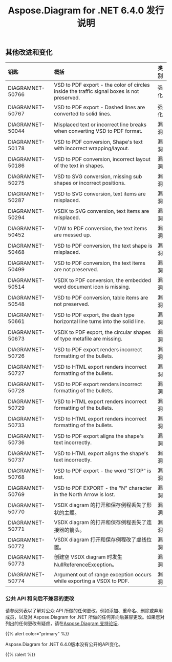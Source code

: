 ﻿---
title: Aspose.Diagram for .NET 6.4.0 发行说明
type: docs
weight: 80
url: /zh/net/aspose-diagram-for-net-6-4-0-release-notes/
---
## **其他改进和变化**

|**钥匙** |**概括** |**类别** |
|:- |:- |:- |
|DIAGRAMNET-50766 |VSD to PDF export - the color of circles inside the traffic signal boxes is not preserved. |强化|
|DIAGRAMNET-50767 |VSD to PDF export - Dashed lines are converted to solid lines. |强化|
|DIAGRAMNET-50044 |Misplaced text or incorrect line breaks when converting VSD to PDF format. |漏洞|
|DIAGRAMNET-50178 |VSD to PDF conversion, Shape's text with incorrect wrapping/layout. |漏洞|
|DIAGRAMNET-50186 |VSD to PDF conversion, incorrect layout of the text in shapes. |漏洞|
|DIAGRAMNET-50275 |VSD to SVG conversion, missing sub shapes or incorrect positions. |漏洞|
|DIAGRAMNET-50287 |VSD to SVG conversion, text items are misplaced. |漏洞|
|DIAGRAMNET-50294 |VSDX to SVG conversion, text items are misplaced. |漏洞|
|DIAGRAMNET-50452 |VDW to PDF conversion, the text items are messed up. |漏洞|
|DIAGRAMNET-50468 |VSD to PDF conversion, the text shape is misplaced. |漏洞|
|DIAGRAMNET-50499 |VSD to PDF conversion, the text items are not preserved. |漏洞|
|DIAGRAMNET-50514 |VSDX to PDF conversion, the embedded word document icon is missing. |漏洞|
|DIAGRAMNET-50548 |VSD to PDF conversion, table items are not preserved. |漏洞|
|DIAGRAMNET-50661 |VSD to PDF export, the dash type horizontal line turns into the solid line. |漏洞|
|DIAGRAMNET-50673 |VSDX to PDF export, the circular shapes of type metafile are missing. |漏洞|
|DIAGRAMNET-50726 |VSD to PDF export renders incorrect formatting of the bullets. |漏洞|
|DIAGRAMNET-50727 |VSD to HTML export renders incorrect formatting of the bullets. |漏洞|
|DIAGRAMNET-50728 |VSD to PDF export renders incorrect formatting of the bullets. |漏洞|
|DIAGRAMNET-50729 |VSD to HTML export renders incorrect formatting of the bullets. |漏洞|
|DIAGRAMNET-50733 |VSD to HTML export renders incorrect formatting of the bullets. |漏洞|
|DIAGRAMNET-50736 |VSD to PDF export aligns the shape's text incorrectly. |漏洞|
|DIAGRAMNET-50737 |VSD to HTML export aligns the shape's text incorrectly. |漏洞|
|DIAGRAMNET-50768 |VSD to PDF export - the word "STOP" is lost. |漏洞|
|DIAGRAMNET-50769 |VSD to PDF EXPORT - the "N" character in the North Arrow is lost. |漏洞|
|DIAGRAMNET-50770 | VSDX diagram 的打开和保存例程丢失了形状的主题。|漏洞|
|DIAGRAMNET-50771 | VSDX diagram 的打开和保存例程丢失了连接器的箭头。|漏洞|
|DIAGRAMNET-50772 |VSDX diagram 打开和保存例程改了虚线位置。|漏洞|
|DIAGRAMNET-50773 |创建空 VSDX diagram 时发生 NullReferenceException。|漏洞|
|DIAGRAMNET-50774 |Argument out of range exception occurs while exporting a VSDX to PDF. |漏洞|
### **公共 API 和向后不兼容的更改**
请参阅列表以了解对公众 API 所做的任何更改，例如添加、重命名、删除或弃用成员，以及对 Aspose.Diagram for .NET 所做的任何非向后兼容更改。如果您对列出的任何更改有疑虑，请在[Aspose.Diagram 支持论坛](https://forum.aspose.com/c/diagram/17).

{{% alert color="primary" %}} 

Aspose.Diagram for .NET 6.4.0版本没有公开的API变化。

{{% /alert %}}
